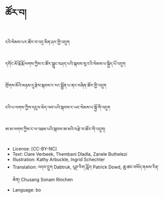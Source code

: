 # ཚོར་བ།

##
ངའི་སེམས་པར་ཚོར་བ་འདྲ་མིན་ཤར་གྱི་འདུག

##
དགོང་མོ་རྨོ་རྨོ་ལགས་ཀྱིས་ང་ཚོར་སྒྲུང་བཤད་པའི་སྐབས་སུ་ངའི་སེམས་པ་སྐྱིད་པོ་འདུག

##
གྲོགས་མོའི་མཉམ་དུ་རྩེས་སྐབས་ང་རང་སྨྱོན་པ་ནང་བཞིན་ཚོར་གྱི་འདུག

##
ངའི་པ་ལགས་ཀྱིས་དངུལ་མེད་ལབ་པའི་སྐབས་ང་ཡང་སེམས་པ་སྐྱོ་གི་འདུག

##
ཨ་མ་ལགས་ཀྱིས་ང་ལ་འཐམ་པའི་སྐབས་ཨ་མའི་བརྩེ་བ་ཚོར་གི་འདུག།

##
* License: [CC-BY-NC]
* Text: Clare Verbeek, Thembani Dladla, Zanele Buthelezi
* Illustration: Kathy Arbuckle, Ingrid Schechter
* Translation: འདབ་དྲུག Dabtruk, པཱཊ་རིག་ཌཱོཌ། Patrick Dowd, ཆུ་ཚང་བསོད་ནམས་རིན་ཆེན། Chusang Sonam Rinchen
* Language: bo
